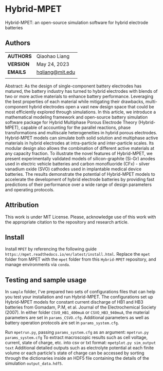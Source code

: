 # Hybrid-MPET

Hybrid-MPET: an open-source simulation software for hybrid electrode batteries


## Authors
||                    |
| ------------- | ------------------------------ |
| **AUTHORS**      | Qiaohao Liang     |
| **VERSION**      | May 24, 2023     |
| **EMAILS**      | hqliang@mit.edu |
||                    |


Abstract:
As the design of single-component battery electrodes has matured, the battery industry has turned to hybrid electrodes with blends of two or more active materials to enhance battery performance. Leveraging the best properties of each material while mitigating their drawbacks, multi-component hybrid electrodes open a vast new design space that could be most efficiently explored through simulations. In this article, we introduce a mathematical modeling framework and open-source battery simulation software package for Hybrid Multiphase Porous Electrode Theory (Hybrid-MPET), capable of accounting for the parallel reactions, phase transformations and multiscale heterogeneities in hybrid porous electrodes.  Hybrid-MPET models can simulate both solid solution and multiphase active materials in hybrid electrodes at intra-particle and inter-particle scales. Its modular design also allows the combination of different active materials at any capacity fraction. To illustrate the novel features of Hybrid-MPET, we present experimentally validated models of silicon-graphite (Si-Gr) anodes used in electric vehicle batteries and carbon monofluoride (CFx) - silver vanadium oxide (SVO) cathodes used in implantable medical device batteries. The results demonstrate the potential of Hybrid-MPET models to accelerate the development of hybrid electrode batteries by providing fast predictions of their performance over a wide range of design parameters and operating protocols.


## Attribution
This work is under MIT License. Please, acknowledge use of this work with the appropriate citation to the repository and research article.

## Install
Install `MPET` by referencing the following guide `https://mpet.readthedocs.io/en/latest/install.html`. Replace the `mpet` folder from MPET with the `mpet` folder from this `Hybrid-MPET` repository, and manage environments via `conda`.

## Testing and sample usage
In `sample` folder, I've prepared two sets of configurations files that can help you test your installation and run Hybrid-MPET. The configurations set up Hybrid-MPET models for constant current discharge of HB1 and HB3 batteries from Gomadam, P.M,  et al. Journal of the Electrochemical Society (2007). In either folder `CSVO_HB1_400muA` or `CSVO_HB3_940muA`, the material parameters are set in `params_CSVO.cfg`. Additional parameters as well as battery operation protocols are set in `params_system.cfg`.

Run `mpetrun.py`, passing `params_system.cfg` as an argument: `mpetrun.py params_system.cfg`
To extract macroscopic results such as cell voltage, current, state of charge, etc. into csv or txt format: `mpetplot.py sim_output text`
Additional detailed outputs such as electrolyte potential at each finite volume or each particle's state of charge can be accessed by sorting through the dictionaries inside an HDF5 file containing the details of the simulation `output_data.hdf5`.

